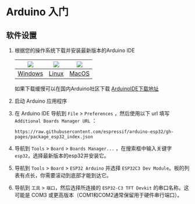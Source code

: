 # Arduino 入门

## 软件设置

1. 根据您的操作系统下载并安装最新版本的Arduino IDE

    | [![](/icon/windows.png)](https://downloads.arduino.cc/arduino-ide/arduino-ide_latest_Windows_64bit.exe) | [![](/icon/linux.png)](https://downloads.arduino.cc/arduino-ide/arduino-ide_latest_Linux_64bit.AppImage) | [![](/icon/macos.png)](https://downloads.arduino.cc/arduino-ide/arduino-ide_latest_macOS_64bit.dmg) |
    | -- | -- | -- |
    | [Windows](https://downloads.arduino.cc/arduino-ide/arduino-ide_latest_Windows_64bit.exe) | [Linux](https://downloads.arduino.cc/arduino-ide/arduino-ide_latest_Linux_64bit.AppImage) | [MacOS](https://downloads.arduino.cc/arduino-ide/arduino-ide_latest_macOS_64bit.dmg) |

    如果下载缓慢可以在国内Arduino社区下载 [ArduinoIDE下载地址](https://arduino.me/download)

2. 启动 Arduino 应用程序

3. 在 Arduino IDE 导航到 ``File`` > ``Preferences`` ，然后使用以下 url 填写 ``Additional Boards Manager URL`` ：

    ```
    https://raw.githubusercontent.com/espressif/arduino-esp32/gh-pages/package_esp32_index.json
    ```

4. 导航到 ``Tools`` > ``Board`` > ``Boards Manager...`` ，在搜索框中输入关键字 ``esp32``，选择最新版本的esp32并安装它。


5. 导航到 ``Tools`` > ``Board`` > ``ESP32 Arduino`` 并选择 ``ESP32C3 Dev Module``。板的列表有点长，你需要滚动到底部才能到达它。

6. 导航到 ``工具`` > ``端口``，然后选择所连接的 ``ESP32-C3 TFT Devkit`` 的串口名称。这可能是 COM3 或更高版本（COM1和COM2通常保留用于硬件串行端口）。

